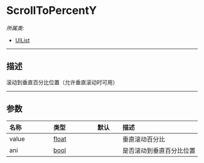 # ScrollToPercentY

*所属类*:
* [UIList](/Api/Classes/Scene/UIList.md)
------------------------------------------------------------------------------------------
## 描述

滚动到垂直百分比位置（允许垂直滚动时可用）

------------------------------------------------------------------------------------------
## 参数

|<div style="width:100px">名称</div>|<div style="width:100px">类型</div>|<div style="width:50px">默认</div>|<div style="width:350px">描述</div>|
|:---|:---|:---|:---|
|value|[float](/Api/DataType/Number.md)||垂直滚动百分比|
|ani|[bool](/Api/DataType/Bool.md)||是否滚动到垂直百分比位置|
